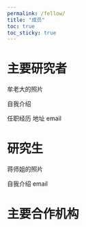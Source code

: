 ```yaml
---
permalink: /fellow/
title: "成员"
toc: true
toc_sticky: true
---
```


# 主要研究者

牟老大的照片

自我介绍

任职经历
地址 
email

# 研究生

蒋师姐的照片

自我介绍
email

# 主要合作机构